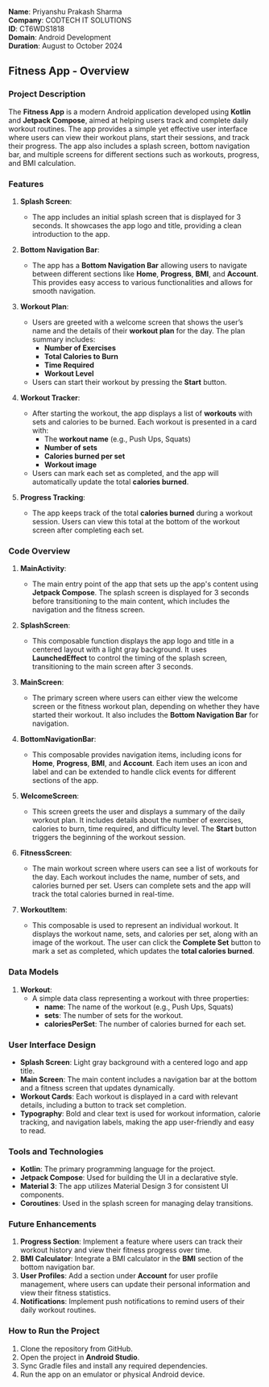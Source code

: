 **Name**: Priyanshu Prakash Sharma                 
**Company**: CODTECH IT SOLUTIONS                             
**ID**: CT6WDS1818                               
**Domain**: Android Development                              
**Duration**: August to October 2024        
## Fitness App - Overview

### Project Description
The **Fitness App** is a modern Android application developed using **Kotlin** and **Jetpack Compose**, aimed at helping users track and complete daily workout routines. The app provides a simple yet effective user interface where users can view their workout plans, start their sessions, and track their progress. The app also includes a splash screen, bottom navigation bar, and multiple screens for different sections such as workouts, progress, and BMI calculation. 

### Features

1. **Splash Screen**:
   - The app includes an initial splash screen that is displayed for 3 seconds. It showcases the app logo and title, providing a clean introduction to the app.

2. **Bottom Navigation Bar**:
   - The app has a **Bottom Navigation Bar** allowing users to navigate between different sections like **Home**, **Progress**, **BMI**, and **Account**. This provides easy access to various functionalities and allows for smooth navigation.

3. **Workout Plan**:
   - Users are greeted with a welcome screen that shows the user’s name and the details of their **workout plan** for the day. The plan summary includes:
     - **Number of Exercises**
     - **Total Calories to Burn**
     - **Time Required**
     - **Workout Level**
   - Users can start their workout by pressing the **Start** button.

4. **Workout Tracker**:
   - After starting the workout, the app displays a list of **workouts** with sets and calories to be burned. Each workout is presented in a card with:
     - The **workout name** (e.g., Push Ups, Squats)
     - **Number of sets**
     - **Calories burned per set**
     - **Workout image**
   - Users can mark each set as completed, and the app will automatically update the total **calories burned**.

5. **Progress Tracking**:
   - The app keeps track of the total **calories burned** during a workout session. Users can view this total at the bottom of the workout screen after completing each set.

### Code Overview

1. **MainActivity**:
   - The main entry point of the app that sets up the app's content using **Jetpack Compose**. The splash screen is displayed for 3 seconds before transitioning to the main content, which includes the navigation and the fitness screen.

2. **SplashScreen**:
   - This composable function displays the app logo and title in a centered layout with a light gray background. It uses **LaunchedEffect** to control the timing of the splash screen, transitioning to the main screen after 3 seconds.

3. **MainScreen**:
   - The primary screen where users can either view the welcome screen or the fitness workout plan, depending on whether they have started their workout. It also includes the **Bottom Navigation Bar** for navigation.

4. **BottomNavigationBar**:
   - This composable provides navigation items, including icons for **Home**, **Progress**, **BMI**, and **Account**. Each item uses an icon and label and can be extended to handle click events for different sections of the app.

5. **WelcomeScreen**:
   - This screen greets the user and displays a summary of the daily workout plan. It includes details about the number of exercises, calories to burn, time required, and difficulty level. The **Start** button triggers the beginning of the workout session.

6. **FitnessScreen**:
   - The main workout screen where users can see a list of workouts for the day. Each workout includes the name, number of sets, and calories burned per set. Users can complete sets and the app will track the total calories burned in real-time.

7. **WorkoutItem**:
   - This composable is used to represent an individual workout. It displays the workout name, sets, and calories per set, along with an image of the workout. The user can click the **Complete Set** button to mark a set as completed, which updates the **total calories burned**.

### Data Models

1. **Workout**:
   - A simple data class representing a workout with three properties:
     - **name**: The name of the workout (e.g., Push Ups, Squats)
     - **sets**: The number of sets for the workout.
     - **caloriesPerSet**: The number of calories burned for each set.

### User Interface Design

- **Splash Screen**: Light gray background with a centered logo and app title.
- **Main Screen**: The main content includes a navigation bar at the bottom and a fitness screen that updates dynamically.
- **Workout Cards**: Each workout is displayed in a card with relevant details, including a button to track set completion.
- **Typography**: Bold and clear text is used for workout information, calorie tracking, and navigation labels, making the app user-friendly and easy to read.

### Tools and Technologies

- **Kotlin**: The primary programming language for the project.
- **Jetpack Compose**: Used for building the UI in a declarative style.
- **Material 3**: The app utilizes Material Design 3 for consistent UI components.
- **Coroutines**: Used in the splash screen for managing delay transitions.

### Future Enhancements

1. **Progress Section**: Implement a feature where users can track their workout history and view their fitness progress over time.
2. **BMI Calculator**: Integrate a BMI calculator in the **BMI** section of the bottom navigation bar.
3. **User Profiles**: Add a section under **Account** for user profile management, where users can update their personal information and view their fitness statistics.
4. **Notifications**: Implement push notifications to remind users of their daily workout routines.

### How to Run the Project

1. Clone the repository from GitHub.
2. Open the project in **Android Studio**.
3. Sync Gradle files and install any required dependencies.
4. Run the app on an emulator or physical Android device.

